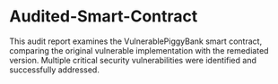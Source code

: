 # Audited-Smart-Contract
This audit report examines the VulnerablePiggyBank smart contract, comparing the original vulnerable implementation with the remediated version. Multiple critical security vulnerabilities were identified and successfully addressed.
